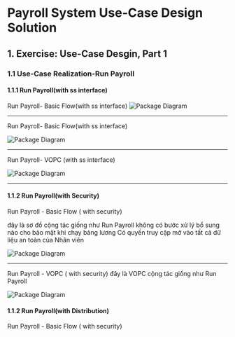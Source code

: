 # Payroll System Use-Case Design Solution
## 1. Exercise: Use-Case Desgin, Part 1
### 1.1 Use-Case Realization-Run Payroll
#### 1.1.1 Run Payroll(with ss interface)
Run Payroll- Basic Flow(with ss interface)
![Package Diagram](https://www.planttext.com/api/plantuml/png/Z9HBJiCm48RtESMegrQ2IAL09HPGKR5WrKfmWQdZ4gkn7JcEKCx6WYDn1Mp7piDffQwY6V_Vl9M_dzzDfL7fcXS94YqLp3wQIbE-BIGvpG0h6DX9QQICi1A53a9mB_0kD5L793HckeSnlCT6oQBOIg7jboh7JRnZw8sNXMnecoCOOyaduvIWofma657gMf4SAmexbOMytkKyaq99JlqiWX595BDDHZFmthv_Fr_l7sgI33KUR4cpLnGdFpwdi7Ph1dwWY3BssZvfCbW5t3wVtGmymJ85TmVpHN9MOSZ9RXncG5KBADj7WqzbXWsxyiWIM6MH39ihYJluejeYW5pMmjRPAOowstIGcnGMqC7Dn576p6Zf7TXcskzQv2LYuhBI5H0iI5sWfllBtOIxyTWg1QAeGURVJEU-fUi6SHy6mQavFKvrBhEBMQCBz24UKYZjopnKPV1OsTCTj0pOTOK-fgxIWxrMF_spM7-q7boRKwGYQqcjK5Jcy9aKNRatVT15Ci17mUAcrxP-5tSOSf5iZCl-_Fu1003__mC0)

---
Run Payroll- Basic Flow(with ss interface)

![Package Diagram](https://www.planttext.com/api/plantuml/png/Z9HBJiCm48RtFiMegqO2f88G4Wkeg5XqrKZb0fRZjbOTEx8TKCx6WYDn1Vp8vDLKOjNCpF_D_9uw-Vt-MLj7ZQjBIGXbJXjOx1lhU0aRgTbv0TH2IiGODRaHod4Jo-qpbjweEhT8B8SuXOGmhPpH4cV4bji07oZZqrbTeSToslXVkKcnH0FJR0ziexazDv-Y7J3A484plBGtceH3urmvuPfeW9ruknSCkceWjkgWJKcTqAex_Y3NTweDEr7BTwR0OmmpdUv3b9nHKqG91btrlQoaRdWw6WQ43BO8jxSlirk5PrZTGVptbncPLGJqOhcHMu6f5LIfvd5oAGimEagCfuGDK46RPVRwF-OUZjm526YfQnMyTeeWnvMWt0y9WCEqyBkVCgDDTs2QbE_caVarUEm169MibjJnF9phsYxmjhIWnmpt37m9TyAp7QIcBhlIO7HpsowFK8Na4flVmDxvn34ZOtKqaDvJ9FsY4dlLyU0DQA4dA7YbhHWEd5nmFtc0XJQNNVneorK1pb1b_MV3Oy75skV2X-WF003__mC0)

--- 
Run Payroll- VOPC (with ss interface)

![Package Diagram](https://www.planttext.com/api/plantuml/png/Z5NDRjGm4BxdAKQzi22sPQyh90ehfFRKLSiBJEqfiTO_aUrGHT0duy0ZyGhOJkBQsHmu9VxcypUVPvp9tzz_hfr7wtibc-OD72Gw1u-crnpjqB2qV1YS9tMGXfrkjIVxX8pWPmDmTGLfy-Pjyp9nZpXO8-N1Q1-VP6UYxJLqOx2aMn4LpsIxY1UyBwXFeusSc3I7nm23jwWTCY-CtlYMWWFM4Zl17kRNzn3mA76hdqmK9Us57-3Yg-ga6OWk01tCYvG1D2gAJvfHmUCoPHH19YwSOG9biC9w6_Lqhnx9nWXoRicv-DgrHbCH8eL2fW0EAXW1HRurV3oLS17cE7mAXq_8T_8H0bIXANw15llBI3PPWi6ZZNGl536qUGD3oNg9FXPkKnO7larCIEN9grIUrlJMmREn9-BJOQ0ZA-Q3EFn1PVOvQsMhxtZ8Mpegii_DIybpKrFoiHQJVKj1O_CiV3lXfSfDi2c7giqrz7eQETm7eUpu9aELhGUKQ0NnId89JYwrxb6cs91bFnTW9NmmIWddmYLUYAy5nWGiHohdnzwo5XtTMKxM5KquLFmgUxLdh7Y9p1zTxEJnRkxXIvmOznJkJf1qhUXSipegjjlpiR27tNRNd4-Bo5tEX3rykBpSmJOzrlSKy-4_sCM8UEM-M-VcajVS30TA_ZB2eTRYHRhp-CTVWR6uauleyderP_SjqTOkIhDwUwAdghtPsAvfhiDWZN-3Vm000F__0m00)
 
 ----
 #### 1.1.2 Run Payroll(with Security)
 Run Payroll - Basic Flow ( with security)

đây là sơ đồ cộng tác giống như Run Payroll 
không có bước xử lý bổ sung nào cho bảo mật khi chạy bảng lương 
Có quyền truy cập mở vào tất cả dữ liệu an toàn của Nhân viên

![Package Diagram](https://www.planttext.com/api/plantuml/png/Z9HBJiCm48RtFiMegqO2f88G4Wkeg5XqrKZb0fRZjbOTEx8TKCx6WYDn1Vp8vDLKOjNCpF_D_9uw-Vt-MLj7ZQjBIGXbJXjOx1lhU0aRgTbv0TH2IiGODRaHod4Jo-qpbjweEhT8B8SuXOGmhPpH4cV4bji07oZZqrbTeSToslXVkKcnH0FJR0ziexazDv-Y7J3A484plBGtceH3urmvuPfeW9ruknSCkceWjkgWJKcTqAex_Y3NTweDEr7BTwR0OmmpdUv3b9nHKqG91btrlQoaRdWw6WQ43BO8jxSlirk5PrZTGVptbncPLGJqOhcHMu6f5LIfvd5oAGimEagCfuGDK46RPVRwF-OUZjm526YfQnMyTeeWnvMWt0y9WCEqyBkVCgDDTs2QbE_caVarUEm169MibjJnF9phsYxmjhIWnmpt37m9TyAp7QIcBhlIO7HpsowFK8Na4flVmDxvn34ZOtKqaDvJ9FsY4dlLyU0DQA4dA7YbhHWEd5nmFtc0XJQNNVneorK1pb1b_MV3Oy75skV2X-WF003__mC0)

 ---

  Run Payroll - VOPC ( with security)
đây là VOPC cộng tác giống như Run Payroll 

![Package Diagram](https://www.planttext.com/api/plantuml/png/Z5NDRjGm4BxdAKQzi22sPQyh90ehfFRKLSiBJEqfiTO_aUrGHT0duy0ZyGhOJkBQsHmu9VxcypUVPvp9tzz_hfr7wtibc-OD72Gw1u-crnpjqB2qV1YS9tMGXfrkjIVxX8pWPmDmTGLfy-Pjyp9nZpXO8-N1Q1-VP6UYxJLqOx2aMn4LpsIxY1UyBwXFeusSc3I7nm23jwWTCY-CtlYMWWFM4Zl17kRNzn3mA76hdqmK9Us57-3Yg-ga6OWk01tCYvG1D2gAJvfHmUCoPHH19YwSOG9biC9w6_Lqhnx9nWXoRicv-DgrHbCH8eL2fW0EAXW1HRurV3oLS17cE7mAXq_8T_8H0bIXANw15llBI3PPWi6ZZNGl536qUGD3oNg9FXPkKnO7larCIEN9grIUrlJMmREn9-BJOQ0ZA-Q3EFn1PVOvQsMhxtZ8Mpegii_DIybpKrFoiHQJVKj1O_CiV3lXfSfDi2c7giqrz7eQETm7eUpu9aELhGUKQ0NnId89JYwrxb6cs91bFnTW9NmmIWddmYLUYAy5nWGiHohdnzwo5XtTMKxM5KquLFmgUxLdh7Y9p1zTxEJnRkxXIvmOznJkJf1qhUXSipegjjlpiR27tNRNd4-Bo5tEX3rykBpSmJOzrlSKy-4_sCM8UEM-M-VcajVS30TA_ZB2eTRYHRhp-CTVWR6uauleyderP_SjqTOkIhDwUwAdghtPsAvfhiDWZN-3Vm000F__0m00)
 
#### 1.1.2 Run Payroll(with Distribution)
 Run Payroll - Basic Flow ( with security)

 
